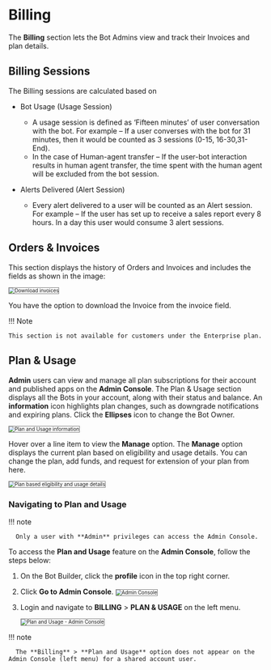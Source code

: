 # Billing

The **Billing** section lets the Bot Admins view and track their Invoices and plan details.

## Billing Sessions

The Billing sessions are calculated based on

* Bot Usage (Usage Session)
    * A usage session is defined as ‘Fifteen minutes’ of user conversation with the bot. For example – If a user converses with the bot for 31 minutes, then it would be counted as 3 sessions (0-15, 16-30,31-End).
    * In the case of Human-agent transfer – If the user-bot interaction results in human agent transfer, the time spent with the human agent will be excluded from the bot session.

* Alerts Delivered (Alert Session)
    * Every alert delivered to a user will be counted as an Alert session. For example – If the user has set up to receive a sales report every 8 hours. In a day this user would consume 3 alert sessions.

## Orders & Invoices

This section displays the history of Orders and Invoices and includes the fields as shown in the image:

<img src="../images/billing-img1.png" alt="Download invoices" title="Download invoices" style="border: 1px solid gray;zoom:70%;"/>

You have the option to download the Invoice from the invoice field.


!!! Note

    This section is not available for customers under the Enterprise plan.

## Plan & Usage

**Admin** users can view and manage all plan subscriptions for their account and published apps on the **Admin Console**. 
The Plan & Usage section displays all the Bots in your account, along with their status and balance.
An **information** icon highlights plan changes, such as downgrade notifications and expiring plans.
Click the **Ellipses** icon to change the Bot Owner.

<img src="../images/billing-img2.png" alt="Plan and Usage information" title="Plan and Usage information" style="border: 1px solid gray;zoom:70%;"/>

Hover over a line item to view the **Manage** option.
The **Manage** option displays the current plan based on eligibility and usage details. You can change the plan, add funds, and request for extension of your plan from here.

<img src="../images/billing-img3.png" alt="Plan based eligibility and usage details" title="Plan based eligibility and usage details" style="border: 1px solid gray;zoom:70%;"/>

### Navigating to Plan and Usage		

!!! note

      Only a user with **Admin** privileges can access the Admin Console.		

To access the **Plan and Usage** feature on the **Admin Console**, follow the steps below:


1. On the Bot Builder, click the **profile** icon in the top right corner.
2. Click **Go to Admin Console**.
    <img src="../images/up(36).png" alt="Admin Console" title="Admin Console" style="border:1px solid gray;zoom:70%;"> 
    

3. Login and navigate to **BILLING** > **PLAN & USAGE** on the left menu.


   <img src="../images/up(32).png" alt="Plan and Usage - Admin Console" title="Plan and Usage - Admin Console" style="border:1px solid gray;zoom:70%;">
        

!!! note

      The **Billing** > **Plan and Usage** option does not appear on the Admin Console (left menu) for a shared account user.